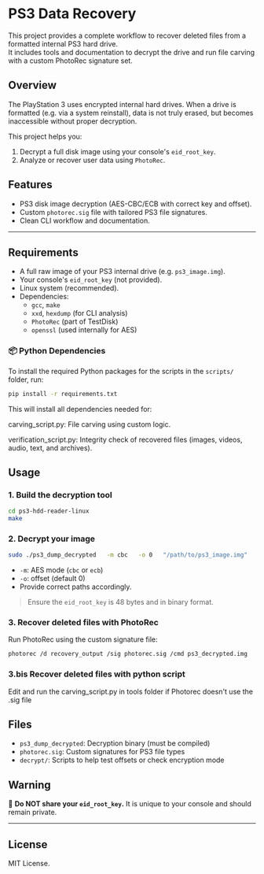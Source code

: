 # PS3 Data Recovery

This project provides a complete workflow to recover deleted files from a formatted internal PS3 hard drive.  
It includes tools and documentation to decrypt the drive and run file carving with a custom PhotoRec signature set.

## Overview

The PlayStation 3 uses encrypted internal hard drives. When a drive is formatted (e.g. via a system reinstall), data is not truly erased, but becomes inaccessible without proper decryption.

This project helps you:
1. Decrypt a full disk image using your console's `eid_root_key`.
2. Analyze or recover user data using `PhotoRec`.

## Features

- PS3 disk image decryption (AES-CBC/ECB with correct key and offset).
- Custom `photorec.sig` file with tailored PS3 file signatures.
- Clean CLI workflow and documentation.

---

## Requirements

- A full raw image of your PS3 internal drive (e.g. `ps3_image.img`).
- Your console's `eid_root_key` (not provided).
- Linux system (recommended).
- Dependencies:
  - `gcc`, `make`
  - `xxd`, `hexdump` (for CLI analysis)
  - `PhotoRec` (part of TestDisk)
  - `openssl` (used internally for AES)

### 📦 Python Dependencies

To install the required Python packages for the scripts in the `scripts/` folder, run:

```bash
pip install -r requirements.txt
```
This will install all dependencies needed for:

carving_script.py: File carving using custom logic.

verification_script.py: Integrity check of recovered files (images, videos, audio, text, and archives).

## Usage

### 1. Build the decryption tool

```bash
cd ps3-hdd-reader-linux
make
```

### 2. Decrypt your image

```bash
sudo ./ps3_dump_decrypted   -m cbc   -o 0   "/path/to/ps3_image.img"   "/path/to/ps3_decrypted.img"   "./eid_root_key"
```

- `-m`: AES mode (`cbc` or `ecb`)
- `-o`: offset (default 0)
- Provide correct paths accordingly.

> Ensure the `eid_root_key` is 48 bytes and in binary format.

### 3. Recover deleted files with PhotoRec

Run PhotoRec using the custom signature file:

```bash
photorec /d recovery_output /sig photorec.sig /cmd ps3_decrypted.img
```

### 3.bis Recover deleted files with python script

Edit and run the carving_script.py in tools folder if Photorec doesn't use the .sig file

## Files

- `ps3_dump_decrypted`: Decryption binary (must be compiled)
- `photorec.sig`: Custom signatures for PS3 file types
- `decrypt/`: Scripts to help test offsets or check encryption mode

## Warning

🚫 **Do NOT share your `eid_root_key`.** It is unique to your console and should remain private.

---

## License

MIT License.
